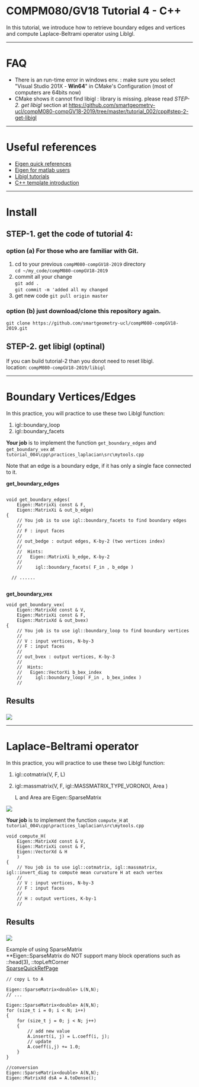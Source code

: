 # COMPM080/GV18 Tutorial 4 - C++ 

In this tutorial, we introduce how to retrieve boundary edges and vertices and compute Laplace-Beltrami operator using LibIgl.
 

---
# FAQ 

* There is an run-time error in windows env. : make sure you select "Visual Studio 201X - **Win64**" in CMake's Configuration (most of computers are 64bits now)
* CMake shows it cannot find libigl : library is missing. please read *STEP-2. get libigl* section at https://github.com/smartgeometry-ucl/compM080-compGV18-2019/tree/master/tutorial_002/cpp#step-2-get-libigl 

---
# Useful references 
* [Eigen quick references](http://eigen.tuxfamily.org/dox/group__QuickRefPage.html)
* [Eigen for matlab users](http://igl.ethz.ch/projects/libigl/matlab-to-eigen.html)
* [Libigl tutorials](https://libigl.github.io/tutorial/)
* [C++ template introduction](http://www.cplusplus.com/doc/oldtutorial/templates/)


---

# Install 
## STEP-1. get the code of tutorial 4:

### option (a) For those who are familiar with Git. 
1. cd to your previous `compM080-compGV18-2019` directory  
`cd ~/my_code/compM080-compGV18-2019`
2. commit all your change  
`git add .`  
`git commit -m 'added all my changed`  
3. get new code 
`git pull origin master`

### option (b) just download/clone this repository again.  
`git clone https://github.com/smartgeometry-ucl/compM080-compGV18-2019.git`

## STEP-2. get libigl (optinal)
If you can build tutorial-2 than you donot need to reset libigl.  
location: `compM080-compGV18-2019/libigl`   

---
# Boundary Vertices/Edges
In this practice, you will practice to use these two LibIgl function:  
1) igl::boundary_loop  
2) igl::boundary_facets

**Your job** is to implement the function `get_boundary_edges` and `get_boundary_vex` at `tutorial_004\cpp\practices_laplacian\src\mytools.cpp` 

Note that an edge is a boundary edge, if it has only a single face connected to it.

**get_boundary_edges**  
````

void get_boundary_edges( 
	Eigen::MatrixXi const & F,
	Eigen::MatrixXi & out_b_edge)
{
	// You job is to use igl::boundary_facets to find boundary edges
	//  
	// F : input faces
	//
	// out_bedge : output edges, K-by-2 (two vertices index)
	// 
	//  Hints:
	//   Eigen::MatrixXi b_edge, K-by-2
    //     
	//     igl::boundary_facets( F_in , b_edge )
    
  // ......
  
````


**get_boundary_vex**  
````
void get_boundary_vex(
	Eigen::MatrixXd const & V, 
	Eigen::MatrixXi const & F,
	Eigen::MatrixXd & out_bvex)
{
	// You job is to use igl::boundary_loop to find boundary vertices
	// 
	// V : input vertices, N-by-3
	// F : input faces
	//
	// out_bvex : output vertices, K-by-3
	// 
	//  Hints:
	//   Eigen::VectorXi b_bex_index
	//     igl::boundary_loop( F_in , b_bex_index )
	// 
````

## Results
### 
![](/tutorial_004/cpp/doc_img/res1.JPG ) 


---
# Laplace-Beltrami operator 
In this practice, you will practice to use these two LibIgl function:  
1) igl::cotmatrix(V, F, L)  
2) igl::massmatrix(V, F, igl::MASSMATRIX_TYPE_VORONOI, Area )  
   
   L and Area are Eigen::SparseMatrix<double>  

![](/tutorial_004/cpp/doc_img/cota.jpg )  


**Your job** is to implement the function `compute_H` at `tutorial_004\cpp\practices_laplacian\src\mytools.cpp`  

````
void compute_H(
	Eigen::MatrixXd const & V,
	Eigen::MatrixXi const & F,
	Eigen::VectorXd & H
	)
{
	// You job is to use igl::cotmatrix, igl::massmatrix, igl::invert_diag to compute mean curvature H at each vertex
	// 
	// V : input vertices, N-by-3
	// F : input faces
	//
	// H : output vertices, K-by-1
	// 
````

## Results
### 
![](/tutorial_004/cpp/doc_img/res2.JPG ) 


Example of using SparseMatrix  
**Eigen::SparseMatrix do NOT support many block operations such as ::head(3), ::topLeftCorner  
[SparseQuickRefPage](https://eigen.tuxfamily.org/dox/group__SparseQuickRefPage.html)  

````
// copy L to A 

Eigen::SparseMatrix<double> L(N,N);
// ...

Eigen::SparseMatrix<double> A(N,N);
for (size_t i = 0; i < N; i++)
{
    for (size_t j = 0; j < N; j++)
    {
        // add new value 
        A.insert(i, j) = L.coeff(i, j);
        // update 
        A.coeff(i,j) += 1.0;
    }
}

````


````
//conversion
Eigen::SparseMatrix<double> A(N,N);
Eigen::MatrixXd dsA = A.toDense();

````
